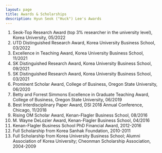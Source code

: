 ```yaml
---
layout: page
title: Awards & Scholarships
description: Hyun Seok ("Huck") Lee's Awards
---
```



<!-- ### <u>Awards </u>-->
1. Seok-Top Research Award (top 3% researcher in the university level), Korea University, 05/2022
2. UTD Distinguished Research Award, Korea University Business School, 03/2022
3. Excellence in Teaching Award, Korea University Business School, 11/2021
4. SK Distinguished Research Award, Korea University Business School, 09/2021
5. SK Distinguished Research Award, Korea University Business School, 03/2021
6. Prominent Scholar Award, College of Business, Oregon State University, 06/2020
7. Betty and Forrest Simmons Excellence in Graduate Teaching Award, College of Business, Oregon State University, 06/2019
8. Best Interdisciplinary Paper Award, DSI 2018 Annual Conference, Chicago, 11/2018
9. Rising OM Scholar Award, Kenan-Flagler Business School, 08/2016
10. M. Wayne DeLozier Award, Kenan-Flagler Business School, 04/2016
11. Kenan-Flagler Business School PhD Financial Award, 2012-2016
12. Full Scholarship from Korea Sanhak Foundation, 2010-2011
13. Full Scholarship from Korea University Business School; Alumni Association of Korea University; Cheonman Scholarship Association, 2004-2009

<!-- 
[click here for the most recent version of the paper]({{ BASE_PATH}}/pages/working_papers/sample-working-paper.pdf)
-->

<!-- Note: this is how to write a comment in HTML. Everything in here won't show up on your webpage.-->

<!--
To increase the size of the title, use fewer # in front of the paper title.
To decrease the size of the title, use more #. 
To remove the italics, remove the * before and after the description
To remove the underline from the title, remove the <u> tags (<u> and </u>)
-->
